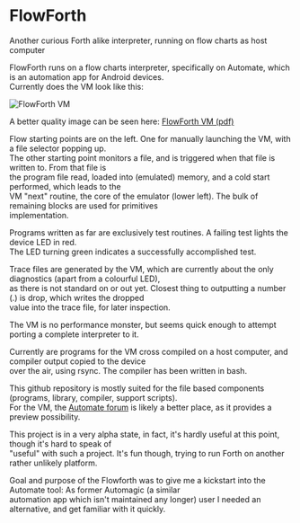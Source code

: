 # FlowForth
Another curious Forth alike interpreter, running on flow charts as host computer

FlowForth runs on a flow charts interpreter, specifically on Automate, which is an automation app for Android devices.  
Currently does the VM look like this:  

![FlowForth VM](http://fachkurs.de/vm/vm.jpg)

A better quality image can be seen here:  [FlowForth VM (pdf)](http://fachkurs.de/vm/vm.pdf)  

Flow starting points are on the left. One for manually launching the VM, with a file selector popping up.  
The other starting point monitors a file, and is triggered when that file is written to. From that file is  
the program file read, loaded into (emulated) memory, and a cold start performed, which leads to the  
VM "next" routine, the core of the emulator (lower left). The bulk of remaining blocks are used for primitives  
implementation.  

Programs written as far are exclusively test routines.  A failing test lights the device LED in red.  
The LED turning green indicates a successfully accomplished test.

Trace files are generated by the VM, which are currently about the only diagnostics (apart from a colourful LED),  
as there is not standard on or out yet.  Closest thing to outputting a number (.) is drop, which writes the dropped  
value into the trace file, for later inspection.

The VM is no performance monster, but seems quick enough to attempt porting a complete interpreter to it.  

Currently are programs for the VM cross compiled on a host computer, and compiler output copied to the device  
over the air, using rsync.  The compiler has been written in bash.

This github repository is mostly suited for the file based components (programs, library, compiler, support scripts).  
For the VM, the [Automate forum](https://llamalab.com/automate/community/flows/37943) is likely a better place, as it provides a preview possibility.  

This project is in a very alpha state, in fact, it's hardly useful at this point, though it's hard to speak of  
"useful" with such a project. It's fun though, trying to run Forth on another rather unlikely platform.  

Goal and purpose of the Flowforth was to give me a kickstart into the Automate tool: As former Automagic (a similar  
automation app which isn't maintained any longer) user I needed an alternative, and get familiar with it quickly.

